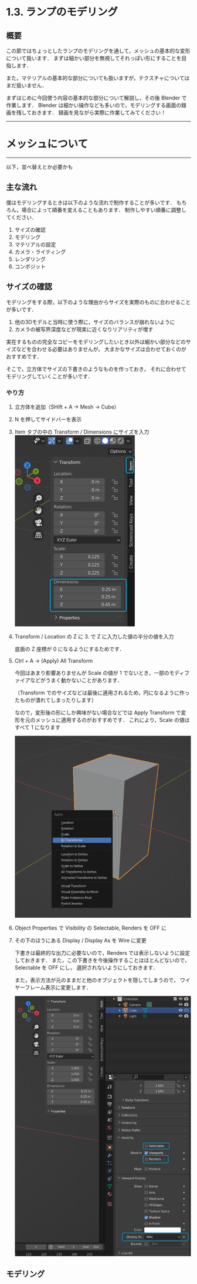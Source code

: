 # 1.3. ランプのモデリング

## 概要
この節ではちょっとしたランプのモデリングを通して，メッシュの基本的な変形について扱います．
まずは細かい部分を無視してそれっぽい形にすることを目指します．

また，マテリアルの基本的な部分についても扱いますが，テクスチャについてはまだ扱いません．

まずはじめに今回使う内容の基本的な部分について解説し，その後 Blender で作業します．
Blender は細かい操作なども多いので，モデリングする画面の録画を残しておきます．
録画を見ながら実際に作業してみてください！

------
# メッシュについて




------
以下，並べ替えとか必要かも

## 主な流れ

僕はモデリングするときは以下のような流れで制作することが多いです．
もちろん，場合によって順番を変えることもあります．
制作しやすい順番に調整してください．

1. サイズの確認
2. モデリング
3. マテリアルの設定
4. カメラ・ライティング
5. レンダリング
6. コンポジット

## サイズの確認

モデリングをする際，以下のような理由からサイズを実際のものに合わせることが多いです．
1. 他の3Dモデルと当時に使う際に，サイズのバランスが崩れないように
2. カメラの被写界深度などが現実に近くなりリアリティが増す

実在するものの完全なコピーをモデリングしたいとき以外は細かい部分などのサイズなどを合わせる必要はありませんが，
大まかなサイズは合わせておくのがおすすめです．

そこで，立方体でサイズの下書きのようなものを作っておき，
それに合わせてモデリングしていくことが多いです．

### やり方

1. 立方体を追加（SHift + A -> Mesh -> Cube）

2. N を押してサイドバーを表示

3. Item タブの中の Transform / Dimensions にサイズを入力
    ![Sidebar / Dimensions](./img/1.3_size.png)

4. Transform / Location の Z に 3. で Z に入力した値の半分の値を入力

    底面の Z 座標が 0 になるようにするためです．

5. Ctrl + A -> (Apply) All Transform

    今回はあまり影響ありませんが Scale の値が 1 でないとき，一部のモディファイアなどがうまく動かないことがあります．

    （Transform でのサイズなどは最後に適用されるため，円になるように作ったものが潰れてしまったりします）

    なので，変形後の形にしか興味がない場合などでは Apply Transform で変形を元のメッシュに適用するのがおすすめです．
    これにより，Scale の値はすべて 1 になります

    ![Apply Transform](img/1.3_applyTrans.png)


6. Object Properties で Visibility の Selectable, Renders を OFF に
7. その下のほうにある Display / Display As を Wire に変更

    下書きは最終的な出力に必要ないので，Renders では表示しないように設定しておきます．
    また，この下書きを今後操作することはほとんどないので，Selectable を OFF にし，
    選択されないようにしておきます．

    また，表示方法が元のままだと他のオブジェクトを隠してしまうので，
    ワイヤーフレーム表示に変更します．

    ![Wire display](img/1.3_wireDisplay.png)

## モデリング


